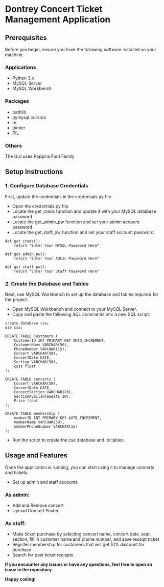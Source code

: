 # **Dontrey Concert Ticket Management Application**

## Prerequisites
Before you begin, ensure you have the following software installed on your machine:

### Applications
* Python 3.x
* MySQL Server
* MySQL Workbench

### Packages
* pathlib
* pymysql.cursors
* re
* tkinter
* PIL

### Others
The GUI uses Poppins Font Family

## Setup Instructions
### 1. Configure Database Credentials
First, update the credentials in the credentials.py file.

* Open the credentials.py file.
* Locate the get_creds function and update it with your MySQL database password
* Locate the get_admin_pw function and set your admin account password
* Locate the get_staff_pw function and set your staff account password

```
def get_creds():
    return "Enter Your MYSQL Password Here"

def get_admin_pw():
    return "Enter Your Admin Password Here"

def get_staff_pw():
    return "Enter Your Staff Password Here"
```

### 2. Create the Database and Tables
Next, use MySQL Workbench to set up the database and tables required for the project.

* Open MySQL Workbench and connect to your MySQL Server.
* Copy and paste the following SQL commands into a new SQL script:
```
create database csa;
use csa;

CREATE TABLE Customers (
    CustomerID INT PRIMARY KEY AUTO_INCREMENT,
    CustomerName VARCHAR(50),
    PhoneNumber VARCHAR(15),
    Concert VARCHAR(50),
    ConcertDate DATE,
    Section VARCHAR(50),
    cost float
);

CREATE TABLE concerts (
    Concert VARCHAR(50),
    ConcertDate DATE,
    ConcertSection VARCHAR(20),
    SectionAvailableSeats INT,
    Price float
);

CREATE TABLE membership (
    memberID INT PRIMARY KEY AUTO_INCREMENT,
    memberName VARCHAR(50),
    memberPhoneNumber VARCHAR(15)
);
```
* Run the script to create the csa database and its tables.
## Usage and Features
Once the application is running, you can start using it to manage concerts and tickets.
* Set up admin and staff accounts

### As admin:
* Add and Remove concert
* Upload Concert Poster

### As staff:
* Make ticket purchase by selecting concert name, concert date, seat section, fill in customer name and phone number, and save receipt ticket
* Register membership for customers that will get 10% discount for purchase
* Search for past ticket reciepts

**If you encounter any issues or have any questions, feel free to open an issue in the repository.**

**Happy coding!**
